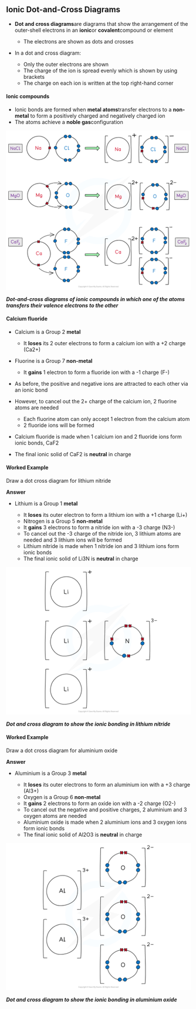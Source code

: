 ## Ionic Dot-and-Cross Diagrams

* **Dot and cross diagrams**are diagrams that show the arrangement of the outer-shell electrons in an **ionic**or **covalent**compound or element

  + The electrons are shown as dots and crosses
* In a dot and cross diagram:

  + Only the outer electrons are shown
  + The charge of the ion is spread evenly which is shown by using brackets
  + The charge on each ion is written at the top right-hand corner

#### Ionic compounds

* Ionic bonds are formed when **metal atoms**transfer electrons to a **non-metal** to form a positively charged and negatively charged ion
* The atoms achieve a **noble gas**configuration

![Chemical Bonding Ionic Dot & Cross, downloadable AS & A Level Chemistry revision notes](1.3-Chemical-Bonding-Ionic-Dot-Cross.png)

***Dot-and-cross diagrams of ionic compounds in which one of the atoms transfers their valence electrons to the other***

#### Calcium fluoride

* Calcium is a Group 2 **metal**

  + It **loses** its 2 outer electrons to form a calcium ion with a +2 charge (Ca2+)
* Fluorine is a Group 7 **non-metal**

  + It **gains** 1 electron to form a fluoride ion with a -1 charge (F-)
* As before, the positive and negative ions are attracted to each other via an ionic bond
* However, to cancel out the 2+ charge of the calcium ion, 2 fluorine atoms are needed

  + Each fluorine atom can only accept 1 electron from the calcium atom
  + 2 fluoride ions will be formed
* Calcium fluoride is made when 1 calcium ion and 2 fluoride ions form ionic bonds, CaF2
* The final ionic solid of CaF2 is **neutral** in charge

#### Worked Example

Draw a dot cross diagram for lithium nitride

**Answer**

* Lithium is a Group 1 **metal**

  + It **loses** its outer electron to form a lithium ion with a +1 charge (Li+)
  + Nitrogen is a Group 5 **non-metal**
  + It **gains** 3 electrons to form a nitride ion with a -3 charge (N3-)
  + To cancel out the -3 charge of the nitride ion, 3 lithium atoms are needed and 3 lithium ions will be formed
  + Lithium nitride is made when 1 nitride ion and 3 lithium ions form ionic bonds
  + The final ionic solid of Li3N is **neutral** in charge

![Chemical Bonding Lithium Nitride Cross Diagram, downloadable AS & A Level Chemistry revision notes](1.3-Chemical-Bonding-Lithium-Nitride-Cross-Diagram.png)

***Dot and cross diagram to show the ionic bonding in lithium nitride***

#### Worked Example

Draw a dot cross diagram for aluminium oxide

**Answer**

* Aluminium is a Group 3 **metal**

  + It **loses** its outer electrons to form an aluminium ion with a +3 charge (Al3+)
  + Oxygen is a Group 6 **non-metal**
  + It **gains** 2 electrons to form an oxide ion with a -2 charge (O2-)
  + To cancel out the negative and positive charges, 2 aluminium and 3 oxygen atoms are needed
  + Aluminium oxide is made when 2 aluminium ions and 3 oxygen ions form ionic bonds
  + The final ionic solid of Al2O3 is **neutral** in charge

![Chemical Bonding Aluminium Oxide Cross Diagram, downloadable AS & A Level Chemistry revision notes](1.3-Chemical-Bonding-Aluminium-Oxide-Cross-Diagram.png)

***Dot and cross diagram to show the ionic bonding in aluminium oxide***